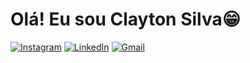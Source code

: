 # Olá! Eu sou Clayton Silva😁

[![Instagram](https://img.shields.io/badge/Instagram-E4405F?style=for-the-badge&logo=instagram&logoColor=white
)](https://www.instagram.com/claytton_silvaa/?next=%2F)
[![LinkedIn](https://img.shields.io/badge/LinkedIn-0077B5?style=for-the-badge&logo=linkedin&logoColor=white
)](https://www.linkedin.com/in/clayton-tom%C3%A9-silva/)
[![Gmail](https://img.shields.io/badge/Gmail-D14836?style=for-the-badge&logo=gmail&logoColor=white
)](https://mail.google.com/mail/u/0/?pli=1#inbox)




